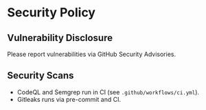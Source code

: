 # Security Policy

## Vulnerability Disclosure
Please report vulnerabilities via GitHub Security Advisories.

## Security Scans
- CodeQL and Semgrep run in CI (see `.github/workflows/ci.yml`).
- Gitleaks runs via pre-commit and CI.
